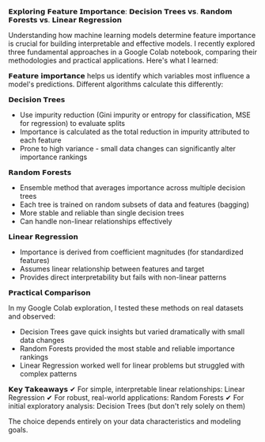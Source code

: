 𝗘𝘅𝗽𝗹𝗼𝗿𝗶𝗻𝗴 𝗙𝗲𝗮𝘁𝘂𝗿𝗲 𝗜𝗺𝗽𝗼𝗿𝘁𝗮𝗻𝗰𝗲: 𝗗𝗲𝗰𝗶𝘀𝗶𝗼𝗻 𝗧𝗿𝗲𝗲𝘀 𝘃𝘀. 𝗥𝗮𝗻𝗱𝗼𝗺 𝗙𝗼𝗿𝗲𝘀𝘁𝘀 𝘃𝘀. 𝗟𝗶𝗻𝗲𝗮𝗿 𝗥𝗲𝗴𝗿𝗲𝘀𝘀𝗶𝗼𝗻

Understanding how machine learning models determine feature importance is crucial for building interpretable and effective models. I recently explored three fundamental approaches in a Google Colab notebook, comparing their methodologies and practical applications. Here's what I learned: 
 

𝗙𝗲𝗮𝘁𝘂𝗿𝗲 𝗶𝗺𝗽𝗼𝗿𝘁𝗮𝗻𝗰𝗲 helps us identify which variables most influence a model's predictions. Different algorithms calculate this differently: 

𝗗𝗲𝗰𝗶𝘀𝗶𝗼𝗻 𝗧𝗿𝗲𝗲𝘀 
- Use impurity reduction (Gini impurity or entropy for classification, MSE for regression) to evaluate splits 
- Importance is calculated as the total reduction in impurity attributed to each feature 
- Prone to high variance - small data changes can significantly alter importance rankings 

𝗥𝗮𝗻𝗱𝗼𝗺 𝗙𝗼𝗿𝗲𝘀𝘁𝘀
- Ensemble method that averages importance across multiple decision trees 
- Each tree is trained on random subsets of data and features (bagging) 
- More stable and reliable than single decision trees 
- Can handle non-linear relationships effectively 

𝗟𝗶𝗻𝗲𝗮𝗿 𝗥𝗲𝗴𝗿𝗲𝘀𝘀𝗶𝗼𝗻 
- Importance is derived from coefficient magnitudes (for standardized features) 
- Assumes linear relationship between features and target 
- Provides direct interpretability but fails with non-linear patterns 

𝗣𝗿𝗮𝗰𝘁𝗶𝗰𝗮𝗹 𝗖𝗼𝗺𝗽𝗮𝗿𝗶𝘀𝗼𝗻

In my Google Colab exploration, I tested these methods on real datasets and observed: 

- Decision Trees gave quick insights but varied dramatically with small data changes 
- Random Forests provided the most stable and reliable importance rankings 
- Linear Regression worked well for linear problems but struggled with complex patterns 

𝗞𝗲𝘆 𝗧𝗮𝗸𝗲𝗮𝘄𝗮𝘆𝘀 
✔ For simple, interpretable linear relationships: Linear Regression 
✔ For robust, real-world applications: Random Forests 
✔ For initial exploratory analysis: Decision Trees (but don't rely solely on them) 

The choice depends entirely on your data characteristics and modeling goals.
